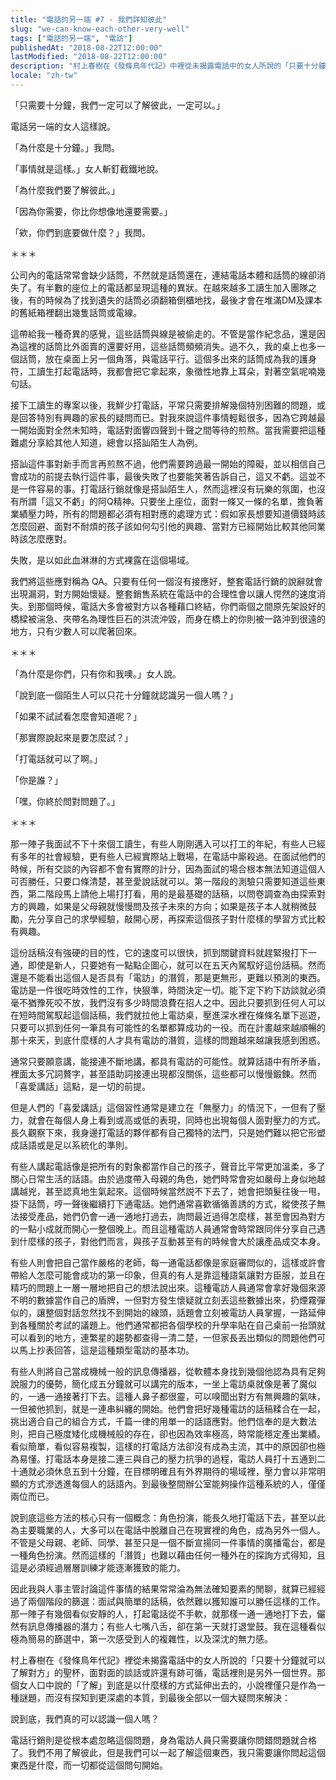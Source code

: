 ```yaml
---
title: "電話的另一端 #7 - 我們詳知彼此"
slug: "we-can-know-each-other-very-well"
tags: ["電話的另一端", "電訪"]
publishedAt: "2018-08-22T12:00:00"
lastModified: "2018-08-22T12:00:00"
description: "村上春樹在《發條鳥年代記》中裡從未揭露電話中的女人所說的「只要十分鐘就可以了解對方」的聖杯，在電訪的場域這件事則被忽略，身為電訪人員，只需要讓你問錯問題就可以了"
locale: "zh-tw"
---
```


「只需要十分鐘，我們一定可以了解彼此，一定可以。」

電話另一端的女人這樣說。

「為什麼是十分鐘。」我問。

「事情就是這樣。」女人斬釘截鐵地說。

「為什麼我們要了解彼此。」

「因為你需要，你比你想像地還要需要。」

「欸，你們到底要做什麼？」我問。

＊＊＊

公司內的電話常常會缺少話筒，不然就是話筒還在，連結電話本體和話筒的線卻消失了。有半數的座位上的電話都呈現這種的異狀。在越來越多工讀生加入團隊之後，有的時候為了找到遺失的話筒必須翻箱倒櫃地找，最後才會在堆滿DM及課本的舊紙箱裡翻出幾隻話筒或電線。

這帶給我一種奇異的感覺，這些話筒與線是被偷走的。不管是當作紀念品，還是因為這裡的話筒比外面賣的還要好用，這些話筒頻頻消失。過不久，我的桌上也多一個話筒，放在桌面上另一個角落，與電話平行。這個多出來的話筒成為我的護身符，工讀生打起電話時，我都會把它拿起來，象徵性地靠上耳朵，對著空氣呢喃幾句話。

接下工讀生的專案以後，我鮮少打電話，平常只需要排解幾個特別困難的問題，或是回答特別有興趣的家長的疑問而已。對我來說這件事情輕鬆很多，因為它跨越最一開始面對全然未知時，電話對面響四聲到十聲之間等待的煎熬。當我需要把這種難處分享給其他人知道，總會以搭訕陌生人為例。

搭訕這件事對新手而言再煎熬不過，他們需要跨過最一開始的障礙，並以相信自己會成功的前提去執行這件事，最後失敗了也要能笑著告訴自己，這又不虧。這並不是一件容易的事。打電話行銷就像是搭訕陌生人，然而這裡沒有玩樂的氛圍，也沒有所謂「這又不虧」的阿Q精神。只要坐上座位，面對一條又一條的名單，擔負著業績壓力時，所有的問題都必須有相對應的處理方式：假如家長想要知道價錢時該怎麼回避、面對不耐煩的孩子該如何勾引他的興趣、當對方已經開始比較其他同業時該怎麼應對。

失敗，是以如此血淋淋的方式裸露在這個場域。

我們將這些應對稱為 QA。只要有任何一個沒有接應好，整套電話行銷的說辭就會出現漏洞，對方開始懷疑。整套銷售系統在電話中的合理性會以讓人愕然的速度消失。到那個時候，電話大多會被對方以各種藉口終結，你們兩個之間原先架設好的橋樑被湍急、夾帶名為理性巨石的洪流沖毀，而身在橋上的你則被一路沖到很遠的地方，只有少數人可以爬著回來。

＊＊＊

「為什麼是你們，只有你和我噢。」女人說。

「說到底一個陌生人可以只花十分鐘就認識另一個人嗎？」

「如果不試試看怎麼會知道呢？」

「那實際說起來是要怎麼試？」

「打電話就可以了啊。」

「你是誰？」

「嘿，你終於問對問題了。」

＊＊＊

那一陣子我面試不下十來個工讀生，有些人剛剛邁入可以打工的年紀，有些人已經有多年的社會經驗，更有些人已經實際站上戰場，在電話中廝殺過。在面試他們的時候，所有交談的內容都不會有實際的計分，因為面試的場合根本無法知道這個人可否勝任，只要口條清楚，甚至愛說話就可以。第一階段的測驗只需要知道這些東西，第二階段馬上請他上場打打看，用的是最基礎的話稿，以問卷調查為由探索對方的興趣，如果是父母親就慢慢問及孩子未來的方向；如果是孩子本人就稍微鼓勵，先分享自己的求學經驗，敲開心房，再探索這個孩子對什麼樣的學習方式比較有興趣。

這份話稿沒有強硬的目的性，它的速度可以很快，抓到關鍵資料就趕緊撥打下一通，即使是新人，只要她有一點點企圖心，就可以在五天內駕馭好這份話稿。然而還是不能看出這個人是否具有「電訪」的潛質，那是更無形，更難以預測的東西。電訪是一件很吃時效性的工作，快狠準，時間決定一切。能下定下約下訪談就必須毫不猶豫死咬不放，我們沒有多少時間浪費在招人之中。因此只要抓到任何人可以在短時間駕馭起這個話稿，我們就拉他上電訪桌，壓進深水裡在條條名單下巡遊，只要可以抓到任何一筆具有可能性的名單都算成功的一役。而在計畫越來越順暢的那十來天，到底什麼樣的人才具有電訪的潛質，這樣的問題越來越讓我感到困惑。

通常只要願意講，能接連不斷地講，都具有電訪的可能性。就算話語中有所矛盾，裡面太多冗詞贅字，甚至語助詞接連出現都沒關係，這些都可以慢慢鍛鍊。然而「喜愛講話」這點，是一切的前提。

但是人們的「喜愛講話」這個習性通常是建立在「無壓力」的情況下，一但有了壓力，就會在每個人身上看到或高或低的表現，同時也出現每個人面對壓力的方式。長久觀察下來，我身邊打電話的夥伴都有自己獨特的法門，只是她們難以把它形塑成話語或是足以系統化的準則。

有些人講起電話像是把所有的對象都當作自己的孩子，聲音比平常更加溫柔，多了關心日常生活的話語。由於過度帶入母親的角色，她們時常會宛如嚴母上身似地越講越兇，甚至認真地生氣起來。這個時候當然説不下去了，她會把頭髮往後一甩，掛下話筒，哼一聲後繼續打下通電話。她們通常喜歡循循善誘的方式，縱使孩子無法接受產品，她們仍會一通一通地打過去，詢問最近過得怎麼樣，甚至會因為對方的一點小成就而開心一整個晚上。而且這種電訪人員通常會時常跟同伴分享自己遇到什麼樣的孩子，對他們而言，與孩子互動甚至有的時候會大於讓產品成交本身。

有些人則會把自己當作嚴格的老師，每一通電話都像是家庭審問似的，這樣或許會帶給人怎麼可能會成功的第一印象，但真的有人是靠這種語氣讓對方臣服，並且在精巧的問題上一層一層地把自己的想法說出來。這種電訪人員通常會拿好幾個來源不明的數據當作自己的盾牌，一但對方發生懷疑就立刻丟這些數據出來，扔煙霧彈似的，讓整個對話忽然找不到開始的線頭，話題會立刻被電訪人員掌握，一路延伸到各種關於考試的議題上。他們通常都把各個學校的升學率貼在自己桌前一抬頭就可以看到的地方，連繁星的趨勢都查得一清二楚，一但家長丟出類似的問題他們可以馬上抄表回答，這是這種類型電訪的基本功。

有些人則將自己當成機械一般的訊息傳播器，從軟體本身找到幾個他認為具有足夠說服力的優勢，簡化成五分鐘就可以講完的版本，一坐上電訪桌就像是著了魔似的，一通一通接著打下去。這種人鼻子都很靈，可以嗅聞出對方有無興趣的氣味，一但被他抓到，就是一連串糾纏的開始。他們會把好幾種電訪的話稿糅合在一起，挑出適合自己的組合方式，千篇一律的用單一的話語應對。他們信奉的是大數法則，把自己極度矮化成機械般的存在，卻也因為效率極高，時常能穩定產出業績。看似簡單，看似容易複製，這樣的打電話方法卻沒有成為主流，其中的原因卻也極為易懂。打電話本身是接二連三與自己的壓力抗爭的過程，電訪人員打十五通到二十通就必須休息五到十分鐘，在目標明確且有外界期待的場域裡，壓力會以非常明顯的方式滲透進每個人的話語內。到最後整間辦公室能夠操作這種系統的人，僅僅兩位而已。

說到底這些方法的核心只有一個概念：角色扮演，能長久地打電話下去，甚至以此為主要職業的人，大多可以在電話中脫離自己在現實裡的角色，成為另外一個人。不管是父母親、老師、同學、甚至只是一個不斷宣揚同一件事情的廣播電台，都是一種角色扮演。然而這樣的「潛質」也難以藉由任何一種外在的探詢方式得知，且這是必須經過層層訓練才能逐漸獲致的能力。

因此我與人事主管討論這件事情的結果常常淪為無法確知要素的閒聊，就算已經經過了兩個階段的篩選：面試與簡單的話稿，依然難以獲知誰可以勝任這樣的工作。那一陣子有幾個看似安靜的人，打起電話從不手軟，就那樣一通一通地打下去，儼然有訊息傳播器的潛力；有些人七嘴八舌，卻在第一天就打退堂鼓。我在這種看似極為簡易的篩選中，第一次感受到人的複雜性，以及深沈的無力感。

村上春樹在《發條鳥年代記》裡從未揭露電話中的女人所說的「只要十分鐘就可以了解對方」的聖杯，面對面的談話或許還有跡可循，電話裡則是另外一個世界。那個女人口中說的「了解」到底是以什麼樣的方式延伸出去的，小說裡僅只是作為一種謎題，而沒有探知到更深處的本質，到最後全部以一個大疑問來解決：

說到底，我們真的可以認識一個人嗎？

電話行銷則是從根本處忽略這個問題，身為電訪人員只需要讓你問錯問題就合格了。我們不用了解彼此，但是我們可以一起了解這個東西，我只需要讓你問起這個東西是什麼，而一切都從這個問句開始。

